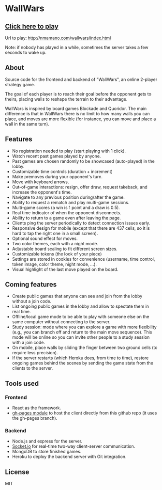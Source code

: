 # WallWars

## [Click here to play](http://nmamano.com/wallwars/index.html)

Url to play: http://nmamano.com/wallwars/index.html

Note: if nobody has played in a while, sometimes the server takes a few seconds to wake up.

## About

Source code for the frontend and backend of "WallWars", an online 2-player strategy game.

The goal of each player is to reach their goal before the opponent gets to theirs, placing walls to reshape the terrain to their advantage.

WallWars is inspired by board games Blockade and Quoridor. The main
difference is that in WallWars there is no limit to how many walls you
can place, and moves are more flexible (for instance, you can move and
place a wall in the same turn).

## Features

- No registration needed to play (start playing with 1 click).
- Watch recent past games played by anyone.
- Past games are chosen randomly to be showcased (auto-played) in the lobby.
- Customizable time controls (duration + increment)
- Make premoves during your opponent's turn.
- Move with keyboard arrows.
- Out-of-game interactions: resign, offer draw, request takeback, and increase the opponent's time.
- Navigate to any previous position during/after the game.
- Ability to request a rematch and play multi-game sessions.
- Multi-game scores (a win is 1 point and a draw is 0.5).
- Real time indicator of when the opponent disconnects.
- Ability to return to a game even after leaving the page.
- Clients ping the server periodically to detect connection issues early.
- Responsive design for mobile (except that there are 437 cells, so it is hard to tap the right one in a small screen).
- Optional sound effect for moves.
- Two color themes, each with a night mode.
- Adjustable board scaling to fit different screen sizes.
- Customizable tokens (the look of your piece)
- Settings are stored in cookies for convenience (username, time control, token image, color theme, night mode, ...).
- Visual highlight of the last move played on the board.

## Coming features

- Create public games that anyone can see and join from the lobby without a join code.
- List ongoing public games in the lobby and allow to spectate them in real time.
- Offline/local game mode to be able to play with someone else on the same computer without connecting to the server.
- Study session: mode where you can explore a game with more flexibility (e.g., you can branch off and return to the main move sequence). This mode will be online so you can invite other people to a study session with a join code.
- On mobile, place walls by sliding the finger between two ground cells (to require less precision).
- If the server restarts (which Heroku does, from time to time), restore ongoing games behind the scenes by sending the game state from the clients to the server.

## Tools used

### Frontend

- React as the framework.
- [gh-pages module](https://www.npmjs.com/package/gh-pages) to host the client directly from this github repo (it uses the gh-pages branch).

### Backend

- Node.js and express for the server.
- [Socket.io](https://socket.io/) for real-time two-way client-server communication.
- MongoDB to store finished games.
- Heroku to deploy the backend server with Git integration.

## License

MIT

